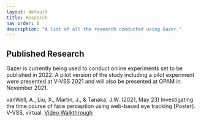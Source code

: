 ```yaml
---
layout: default
title: Research
nav_order: 6
description: "A list of all the research conducted using Gazer."
---
```


## Published Research
  
 Gazer is currently being used to conduct online experiments set to be published in 2022. A pilot version of the study including a pilot experiment were presented at V-VSS 2021 and will also be presented at OPAM in November 2021.

  vanWell, A., Liu, X., Martin, J., & Tanaka, J.W. (2021, May 23) Investigating the time course of face perception using web-based eye tracking [Poster]. V-VSS, virtual. [Video Walkthrough](https://www.amyvanwell.com/presentations#:~:text=V-VSS%2C%20virtual.-,Video%20Walkthrough,-vanWell%2C%20A.%2C%20Liu)
